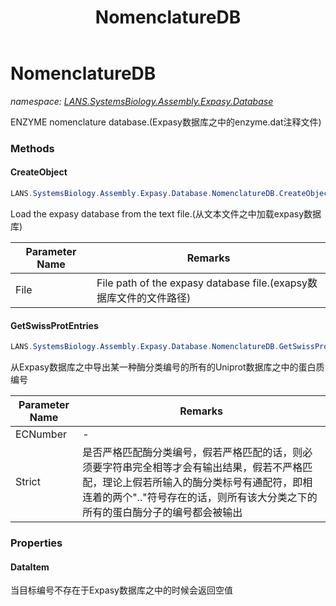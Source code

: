 ﻿---
title: NomenclatureDB
---

# NomenclatureDB
_namespace: [LANS.SystemsBiology.Assembly.Expasy.Database](N-LANS.SystemsBiology.Assembly.Expasy.Database.html)_

ENZYME nomenclature database.(Expasy数据库之中的enzyme.dat注释文件)



### Methods

#### CreateObject
```csharp
LANS.SystemsBiology.Assembly.Expasy.Database.NomenclatureDB.CreateObject(System.String)
```
Load the expasy database from the text file.(从文本文件之中加载expasy数据库)

|Parameter Name|Remarks|
|--------------|-------|
|File|File path of the expasy database file.(exapsy数据库文件的文件路径)|


#### GetSwissProtEntries
```csharp
LANS.SystemsBiology.Assembly.Expasy.Database.NomenclatureDB.GetSwissProtEntries(System.String,System.Boolean)
```
从Expasy数据库之中导出某一种酶分类编号的所有的Uniprot数据库之中的蛋白质编号

|Parameter Name|Remarks|
|--------------|-------|
|ECNumber|-|
|Strict|是否严格匹配酶分类编号，假若严格匹配的话，则必须要字符串完全相等才会有输出结果，假若不严格匹配，理论上假若所输入的酶分类标号有通配符，即相连着的两个".."符号存在的话，则所有该大分类之下的所有的蛋白酶分子的编号都会被输出|



### Properties

#### DataItem
当目标编号不存在于Expasy数据库之中的时候会返回空值

